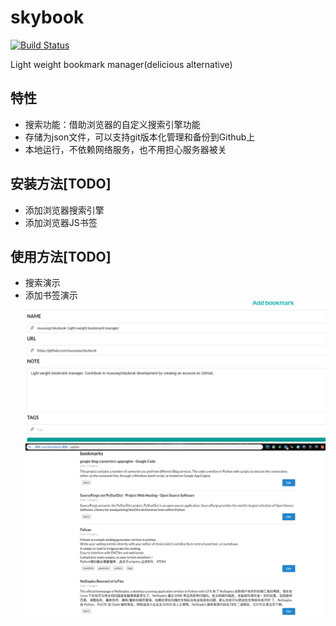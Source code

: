 # skybook
[![Build Status](https://travis-ci.org/muxueqz/skybook.svg?branch=master)](https://travis-ci.org/muxueqz/skybook)

Light weight bookmark manager(delicious alternative)

## 特性
* 搜索功能：借助浏览器的自定义搜索引擎功能
* 存储为json文件，可以支持git版本化管理和备份到Github上
* 本地运行，不依赖网络服务，也不用担心服务器被关

## 安装方法[TODO]
* 添加浏览器搜索引擎
* 添加浏览器JS书签

## 使用方法[TODO]
* 搜索演示
* 添加书签演示
![](./add_bookmark.jpg)
![](./screenshot.jpg)

